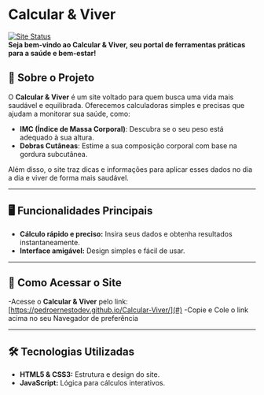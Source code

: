 
# **Calcular & Viver**  
[![Site Status](https://img.shields.io/badge/status-online-brightgreen.svg)]()  
**Seja bem-vindo ao Calcular & Viver, seu portal de ferramentas práticas para a saúde e bem-estar!**  

## 🌟 **Sobre o Projeto**  
O **Calcular & Viver** é um site voltado para quem busca uma vida mais saudável e equilibrada. Oferecemos calculadoras simples e precisas que ajudam a monitorar sua saúde, como:  
- **IMC (Índice de Massa Corporal)**: Descubra se o seu peso está adequado à sua altura.  
- **Dobras Cutâneas**: Estime a sua composição corporal com base na gordura subcutânea.  

Além disso, o site traz dicas e informações para aplicar esses dados no dia a dia e viver de forma mais saudável.  

---

## 🖥️ **Funcionalidades Principais**  
- **Cálculo rápido e preciso:** Insira seus dados e obtenha resultados instantaneamente.  
- **Interface amigável:** Design simples e fácil de usar.  
---

## 🚀 **Como Acessar o Site**  
-Acesse o **Calcular & Viver** pelo link: [https://pedroernestodev.github.io/Calcular-Viver/](#)
-Copie e Cole o link acima no seu Navegador de preferência

---

## 🛠️ **Tecnologias Utilizadas**  
- **HTML5 & CSS3:** Estrutura e design do site.  
- **JavaScript:** Lógica para cálculos interativos.


